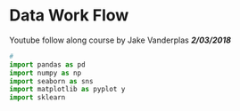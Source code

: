 
# **Data Work  Flow**
Youtube follow along course by Jake Vanderplas ***2/03/2018***

```python
#
import pandas as pd
import numpy as np
import seaborn as sns
import matplotlib as pyplot y
import sklearn
```
